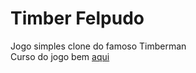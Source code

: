 # Timber Felpudo
Jogo simples clone do famoso Timberman</br>
Curso do jogo bem <a href="https://www.udemy.com/course/criacao-de-jogos-para-android-curso-completo/">aqui</a></br>
